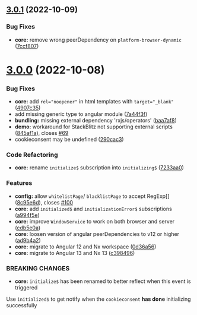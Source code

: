## [3.0.1](https://github.com/tinesoft/ngx-cookieconsent/compare/v3.0.0...v3.0.1) (2022-10-09)

### Bug Fixes

- **core:** remove wrong peerDependency on `platform-browser-dynamic` ([7ccf807](https://github.com/tinesoft/ngx-cookieconsent/commit/7ccf807f70bb43348aa907ef43798f690e6267cc))

# [3.0.0](https://github.com/tinesoft/ngx-cookieconsent/compare/v2.2.3...v3.0.0) (2022-10-08)

### Bug Fixes

- **core:** add `rel="noopener"` in html templates with `target="_blank"` ([4907c35](https://github.com/tinesoft/ngx-cookieconsent/commit/4907c354aaf77c26249db3b43b6a5cdf979c1158))
- add missing generic type to angular module ([7a44f3f](https://github.com/tinesoft/ngx-cookieconsent/commit/7a44f3fac3894c2b66671eb2bd6433b8cb5a6e36))
- **bundling:** missing external dependency 'rxjs/operators' ([baa7af8](https://github.com/tinesoft/ngx-cookieconsent/commit/baa7af8273d2756ba4c5643be960555ca3665d1e))
- **demo:** workaround for StackBlitz not supporting external scripts ([845af1a](https://github.com/tinesoft/ngx-cookieconsent/commit/845af1ad626f4c505979e57f21c66334a05626e9)), closes [#69](https://github.com/tinesoft/ngx-cookieconsent/issues/69)
- cookieconsent may be undefined ([290cac3](https://github.com/tinesoft/ngx-cookieconsent/commit/290cac31a8789ae8e536c6f14fec6b996f5fa3c6))

### Code Refactoring

- **core:** rename `initialize$` subscription into `initializing$` ([7233aa0](https://github.com/tinesoft/ngx-cookieconsent/commit/7233aa0325393774456500c2c69fda93498822be))

### Features

- **config:** allow `whitelistPage`/ `blacklistPage` to accept RegExp[] ([8c95e6d](https://github.com/tinesoft/ngx-cookieconsent/commit/8c95e6d4a7cef368af94f1dc5f69158c8f0442cc)), closes [#100](https://github.com/tinesoft/ngx-cookieconsent/issues/100)
- **core:** add `initialized$` and `initializationError$` subscriptions ([a994f5e](https://github.com/tinesoft/ngx-cookieconsent/commit/a994f5e3eb8f5f23001f3f1913017b424c7931a1))
- **core:** improve `WindowService` to work on both browser and server ([cdb5e0a](https://github.com/tinesoft/ngx-cookieconsent/commit/cdb5e0ac6d99e6b32c5c8e5e129a0478495813b4))
- **core:** loosen version of angular peerDependencies to v12 or higher ([ad9b4a2](https://github.com/tinesoft/ngx-cookieconsent/commit/ad9b4a2718e46e3e04ff574faac8d8de82bb0035))
- **core:** migrate to Angular 12 and Nx workspace ([0d36a56](https://github.com/tinesoft/ngx-cookieconsent/commit/0d36a5650f7fc479faf0de7422cb8eb69e34ef07))
- **core:** migrate to Angular 13 and Nx 13 ([c398496](https://github.com/tinesoft/ngx-cookieconsent/commit/c398496a7031b8ed128e9407eb9b825ef356d356))

### BREAKING CHANGES

- **core:** `initialize$` has been renamed to better reflect when this event is triggered

Use `initialized$` to get notify when the `cookieconsent` **has done** initializing successfully
